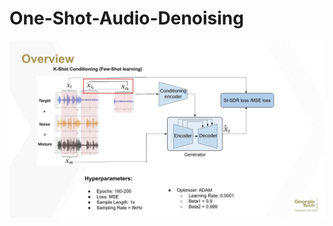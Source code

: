 # One-Shot-Audio-Denoising
![AudioDenoising](https://github.com/AmartyaCSB/One-Shot-Audio-Denoising/blob/main/AudioDenoising.jpg)